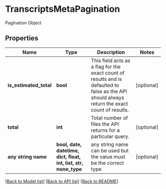 # TranscriptsMetaPagination

Pagination Object

## Properties
Name | Type | Description | Notes
------------ | ------------- | ------------- | -------------
**is_estimated_total** | **bool** | This field acts as a flag for the exact count of results and is defaulted to false as the API should always return the exact count of results. | [optional] 
**total** | **int** | Total number of files the API returns for a particular query. | [optional] 
**any string name** | **bool, date, datetime, dict, float, int, list, str, none_type** | any string name can be used but the value must be the correct type | [optional]

[[Back to Model list]](../README.md#documentation-for-models) [[Back to API list]](../README.md#documentation-for-api-endpoints) [[Back to README]](../README.md)


